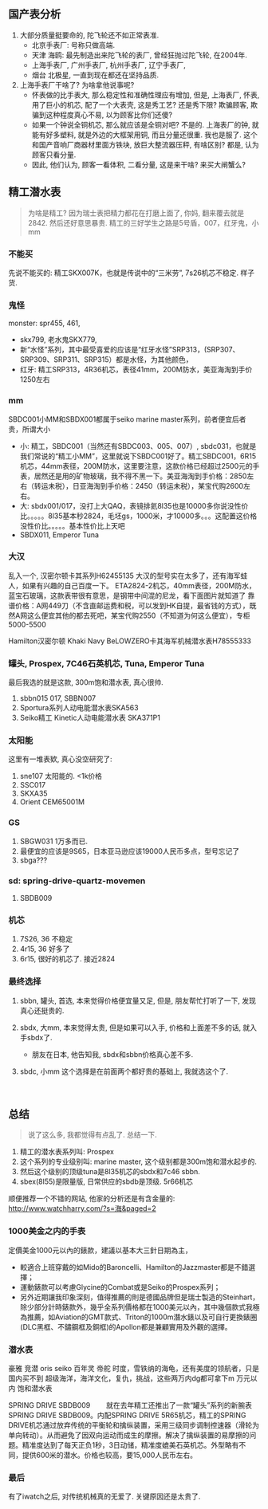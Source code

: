## 国产表分析

1. 大部分质量挺要命的, 陀飞轮还不如正常表准. 
   - 北京手表厂: 号称只做高端. 
   - 天津 海鸥: 最先制造出来陀飞轮的表厂, 曾经狂抛过陀飞轮, 在2004年.
   - 上海手表厂, 广州手表厂, 杭州手表厂, 辽宁手表厂, 
   - 烟台 北极星, 一直到现在都还在坚持品质.
2. 上海手表厂干啥了? 为啥拿他说事呢?
   - 怀表做的比手表大, 那么稳定性和准确性理应有增加, 但是, 上海表厂, 怀表, 用了巨小的机芯, 配了一个大表壳, 这是秀工艺? 还是秀下限? 欺骗顾客, 欺骗到这种程度真心不易, 以为顾客比你们还傻?
   - 如果一个钟说全铜机芯, 那么就应该是全铜对吧? 不是的. 上海表厂的钟, 就能有好多塑料, 就是外边的大框架用铜, 而且分量还很重. 我也是服了. 这个和国产音响厂商器材里面方铁块, 放巨大整流器压秤, 有啥区别? 都是, 认为顾客只看分量.
   - 因此, 他们认为, 顾客一看体积, 二看分量, 这是来干啥? 来买大闸蟹么?

## 精工潜水表

> 为啥是精工? 因为瑞士表把精力都花在打磨上面了, 你妈, 翻来覆去就是2842. 然后还好意思暴贵. 精工的三好学生之路是5号盾，007，红牙鬼，小mm 

### 不能买

先说不能买的: 精工SKX007K，也就是传说中的“三米劳”,  7s26机芯不稳定. 样子货.

### 鬼怪

monster: spr455, 461, 

- skx799, 老水鬼SKX779, 
- 新“水怪”系列，其中最受喜爱的应该是“红牙水怪”SRP313，(SRP307、SRP309、SRP311、SRP315）都是水怪，为其他颜色，
- 红牙: 精工SRP313，4R36机芯，表径41mm，200M防水，美亚海淘到手价1250左右

### mm

SBDC001小MM和SBDX001都属于seiko marine master系列，前者便宜后者贵，所谓大小

- 小: 精工，SBDC001（当然还有SBDC003、005、007）, sbdc031，也就是我们常说的“精工小MM”，这里就说下SBDC001好了。精工SBDC001，6R15机芯，44mm表径，200M防水，这里要注意，这款价格已经超过2500元的手表，居然还是用的矿物玻璃，我不得不黑一下。美亚海淘到手价格：2850左右（转运未税），日亚海淘到手价格：2450（转运未税），某宝代购2600左右。
- 大: sbdx001/017，没打上大QAQ，表镜排氦8l35也是10000多你说没性价比。。。。。8l35基本秒2824，毛坯gs，1000米，才10000多。。。这配置这价格没性价比。。。。。基本性价比上天吧
- SBDX011, Emperor Tuna



### 大汉

乱入一个, 汉密尔顿卡其系列H62455135
大汉的型号实在太多了，还有海军蛙人，如果有兴趣的自己百度一下。
ETA2824-2机芯，40mm表径，200M防水，蓝宝石玻璃，这款表带很有意思，是钢带中间混的尼龙，看下面图片就知道了
靠谱价格：A网449刀（不含直邮运费和税，可以发到HK自提，最省钱的方式），既然A网这么便宜其他的都去死吧，某宝代购2550（不知道为何这么便宜），专柜5000-5500

 Hamilton汉密尔顿 Khaki Navy BeLOWZERO卡其海军机械潜水表H78555333 

### 罐头, Prospex, 7C46石英机芯, Tuna, Emperor Tuna

最后我选的就是这款, 300m饱和潜水表, 真心很帅.

1. sbbn015 017, SBBN007
2. Sportura系列人动电能潜水表SKA563
3. Seiko精工 Kinetic人动电能潜水表 SKA371P1 

### 太阳能

这里有一堆表欵, 真心没空研究了:

1. sne107 太阳能的. <1k价格
2. SSC017
3. SKXA35
4. Orient CEM65001M

### GS

1. SBGW031 1万多而已.
2. 最便宜的应该是9S65，日本亚马逊应该19000人民币多点，型号忘记了
3. sbga???

### sd: spring-drive-quartz-movemen

1. SBDB009



### 机芯

1. 7S26, 36 不稳定
2. 4r15, 36 好多了
3. 6r15, 很好的机芯了. 接近2824

### 最终选择

1. sbbn, 罐头, 首选, 本来觉得价格便宜量又足, 但是, 朋友帮忙打听了一下, 发现真心还挺贵的.

2. sbdx, 大mm, 本来觉得太贵, 但是如果可以入手, 价格和上面差不多的话, 就入手sbdx了. 

   -  朋友在日本, 他告知我, sbdx和sbbn价格真心差不多.

3. sbdc, 小mm 这个选择是在前面两个都好贵的基础上, 我就选这个了.

   ​

## 总结

> 说了这么多, 我都觉得有点乱了.  总结一下.

1. 精工的潜水表系列叫: Prospex
2. 这个系列的专业级别叫: marine master, 这个级别都是300m饱和潜水起步的.
3. 然后这个级别的顶级tuna是8l35机芯的sbdx和7c46 sbbn.
4. sbex(8l55)是限量版, 日常供应的sbdb是顶级.  5r66机芯

顺便推荐一个不错的网站, 他家的分析还是有含金量的: http://www.watchharry.com/?s=海&paged=2



### 1000美金之内的手表

定價美金1000元以內的錶款，建議以基本大三針日期為主，

- 較適合上班穿戴的如Mido的Baroncelli、Hamilton的Jazzmaster都是不錯選擇；
- 運動錶款可以考慮Glycine的Combat或是Seiko的Prospex系列；
- 另外近期讓我印象深刻，值得推薦的則是德國品牌但是瑞士製造的Steinhart，除少部分計時錶款外，幾乎全系列價格都在1000美元以內，其中幾個款式我極為推薦，如Aviation的GMT款式、Triton的1000m潛水錶以及可自行更換錶圈(DLC黑框、不鏽鋼框及銅框)的Apollon都是兼顧實用及外觀的選擇。


### 潜水表
豪雅 竞潜
oris
seiko
百年灵
帝舵
时度，雪铁纳的海龟，还有美度的领航者，只是国内买不到
超级海洋，海洋文化，复仇，挑战，这些两万内dg都可拿下m
万元以内 饱和潜水表

SPRING DRIVE SBDB009
　　就在去年精工还推出了一款“罐头”系列的新腕表SPRING DRIVE SBDB009。内配SPRING DRIVE 5R65机芯，精工的SPRING DRIVE机芯通过放弃传统的平衡轮和擒纵装置，采用三级同步调制控速器（滑轮为单向转动）。从而避免了因双向运动而成生的摩擦。解决了擒纵装置的易摩擦的问题。精准度达到了每天正负1秒，3日动储，精准度媲美石英机芯。外型略有不同，提供600米的潜水。价格也较高，要15,000人民币左右。





### 最后

有了iwatch之后, 对传统机械真的无爱了. 关键原因还是太贵了. 